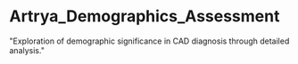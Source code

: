 # Artrya_Demographics_Assessment
"Exploration of demographic significance in CAD diagnosis through detailed analysis."
